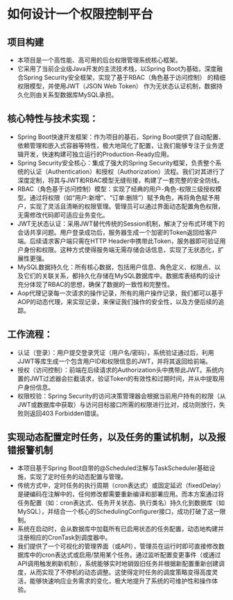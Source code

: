 # 如何设计一个权限控制平台
## 项目构建
- 本项目是一个高性能、高可用的后台权限管理系统核心框架。
- 它采用了当前企业级Java开发的主流技术栈，以Spring Boot为基础，深度融合Spring Security安全框架，实现了基于RBAC（角色基于访问控制） 的精细权限模型，并使用JWT（JSON Web Token） 作为无状态认证机制，数据持久化则由关系型数据库MySQL承担。
## 核心特性与技术实现：
- Spring Boot快速开发框架：作为项目的基石，Spring Boot提供了自动配置、依赖管理和嵌入式容器等特性，极大地简化了配置，让我们能够专注于业务逻辑开发，快速构建可独立运行的Production-Ready应用。
- Spring Security安全核心：集成了强大的Spring Security框架，负责整个系统的认证（Authentication）和授权（Authorization）流程。我们对其进行了深度定制，将其与JWT和RBAC模型无缝衔接，构建了一套完整的安全防线。
- RBAC（角色基于访问控制）模型：实现了经典的用户-角色-权限三级授权模型。通过将权限（如“用户:新增”、“订单:删除”）赋予角色，再将角色赋予用户，实现了灵活且清晰的权限管理。管理员可以通过界面动态配置角色权限，无需修改代码即可适应业务变化。
- JWT无状态认证：采用JWT替代传统的Session机制，解决了分布式环境下的会话共享问题。用户登录成功后，服务器生成一个加密的Token返回给客户端。后续请求客户端只需在HTTP Header中携带此Token，服务器即可验证用户身份和权限。这种方式使得服务端无需存储会话信息，实现了无状态化，扩展性更强。
- MySQL数据持久化：所有核心数据，包括用户信息、角色定义、权限点、以及它们的关联关系，都持久化存储在MySQL数据库中。数据库表结构的设计充分体现了RBAC的思想，确保了数据的一致性和完整性。
- Aop代理记录每一次请求的操作记录，所有的用户操作记录，我们都可以基于AOP的动态代理，来实现记录，来保证我们操作的安全性，以及方便后续的追踪。
## 工作流程：
- 认证（登录）：用户提交登录凭证（用户名/密码），系统验证通过后，利用JJWT等库生成一个包含用户ID和权限信息的JWT，并将其返回给前端。
- 授权（访问控制）：前端在后续请求的Authorization头中携带此JWT。系统内置的JWT过滤器会拦截请求，验证Token的有效性和过期时间，并从中提取用户身份信息。
- 权限校验：Spring Security的访问决策管理器会根据当前用户持有的权限（从JWT或数据库中获取）与访问目标接口所需的权限进行比对，成功则放行，失败则返回403 Forbidden错误。
## 实现动态配置定时任务，以及任务的重试机制，以及报错报警机制
- 本项目基于Spring Boot自带的@Scheduled注解与TaskScheduler基础设施，实现了定时任务的动态配置与管理。
- 传统方式中，定时任务的执行周期（cron表达式）或固定延迟（fixedDelay）是硬编码在注解中的，任何修改都需要重新编译和部署应用。而本方案通过将任务配置（如：cron表达式、任务开关状态、执行类名）持久化到数据库（如MySQL），并结合一个核心的SchedulingConfigurer接口，成功打破了这一限制。
- 系统在启动时，会从数据库中加载所有已启用状态的任务配置，动态地构建并注册相应的CronTask到调度器中。
- 我们提供了一个可视化的管理界面（或API），管理员在运行时即可直接修改数据库中的cron表达式或启用/禁用某个任务。通过监听配置变更事件（或通过API调用触发刷新机制），系统能够实时地销毁旧任务并根据新配置重新创建调度，从而实现了不停机的动态调整。这使得定时任务的调度策略变得高度灵活，能够快速响应业务需求的变化，极大地提升了系统的可维护性和操作体验。
